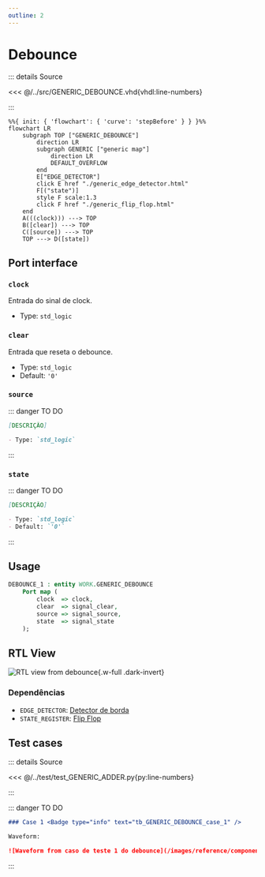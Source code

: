 ```yaml
---
outline: 2
---
```


# Debounce

::: details Source <a href="https://github.com/pfeinsper/24a-CTI-RISCV/blob/main/src/GENERIC_DEBOUNCE.vhd" target="blank" style="float:right"><Badge type="tip" text="GENERIC_DEBOUNCE.vhd &boxbox;" /></a>

<<< @/../src/GENERIC_DEBOUNCE.vhd{vhdl:line-numbers}

:::

```mermaid
%%{ init: { 'flowchart': { 'curve': 'stepBefore' } } }%%
flowchart LR
    subgraph TOP ["GENERIC_DEBOUNCE"]
        direction LR
        subgraph GENERIC ["generic map"]
            direction LR
            DEFAULT_OVERFLOW
        end
        E["EDGE_DETECTOR"]
        click E href "./generic_edge_detector.html"
        F[("state")]
        style F scale:1.3
        click F href "./generic_flip_flop.html"
    end
    A(((clock))) ---> TOP
    B([clear]) ---> TOP
    C([source]) ---> TOP
    TOP ---> D([state])
```

## Port interface

### `clock` <Badge type="success" text="INPUT" />

Entrada do sinal de clock.

- Type: `std_logic`

### `clear` <Badge type="success" text="INPUT" />

Entrada que reseta o debounce.

- Type: `std_logic`
- Default: `'0'`

### `source` <Badge type="success" text="INPUT" />

::: danger TO DO

```md
[DESCRIÇÃO]

- Type: `std_logic`
```

:::

### `state` <Badge type="danger" text="OUTPUT" />

::: danger TO DO

```md
[DESCRIÇÃO]

- Type: `std_logic`
- Default: `'0'`
```

:::

## Usage

```vhdl
DEBOUNCE_1 : entity WORK.GENERIC_DEBOUNCE
    Port map (
        clock  => clock,
        clear  => signal_clear,
        source => signal_source,
        state  => signal_state
    );
```

## RTL View

![RTL view from debounce](/images/reference/components/generic_debounce_netlist.svg){.w-full .dark-invert}

### Dependências

- `EDGE_DETECTOR`: [Detector de borda](./generic_edge_detector.html)
- `STATE_REGISTER`: [Flip Flop](./generic_flip_flop.html)

## Test cases

::: details Source <a href="https://github.com/pfeinsper/24a-CTI-RISCV/blob/main/test/test_GENERIC_DEBOUNCE.py" target="blank" style="float:right"><Badge type="tip" text="test_GENERIC_DEBOUNCE.py &boxbox;" /></a>

<<< @/../test/test_GENERIC_ADDER.py{py:line-numbers}

:::

::: danger TO DO

```md
### Case 1 <Badge type="info" text="tb_GENERIC_DEBOUNCE_case_1" />

Waveform:

![Waveform from caso de teste 1 do debounce](/images/reference/components/tb_GENERIC_DEBOUNCE_case_1.svg){.w-full .dark-invert}
```

:::
